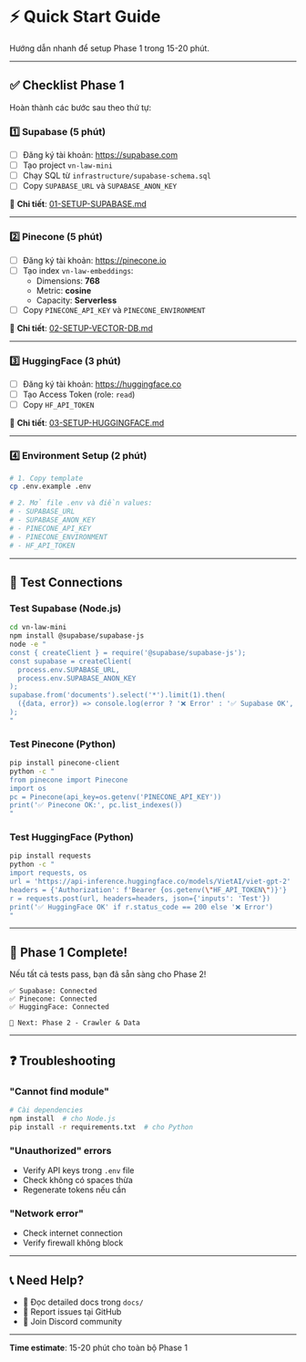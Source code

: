# ⚡ Quick Start Guide

Hướng dẫn nhanh để setup Phase 1 trong 15-20 phút.

---

## ✅ Checklist Phase 1

Hoàn thành các bước sau theo thứ tự:

### 1️⃣ Supabase (5 phút)

-   [ ] Đăng ký tài khoản: https://supabase.com
-   [ ] Tạo project `vn-law-mini`
-   [ ] Chạy SQL từ `infrastructure/supabase-schema.sql`
-   [ ] Copy `SUPABASE_URL` và `SUPABASE_ANON_KEY`

📖 **Chi tiết**: [01-SETUP-SUPABASE.md](./01-SETUP-SUPABASE.md)

---

### 2️⃣ Pinecone (5 phút)

-   [ ] Đăng ký tài khoản: https://pinecone.io
-   [ ] Tạo index `vn-law-embeddings`:
    -   Dimensions: **768**
    -   Metric: **cosine**
    -   Capacity: **Serverless**
-   [ ] Copy `PINECONE_API_KEY` và `PINECONE_ENVIRONMENT`

📖 **Chi tiết**: [02-SETUP-VECTOR-DB.md](./02-SETUP-VECTOR-DB.md)

---

### 3️⃣ HuggingFace (3 phút)

-   [ ] Đăng ký tài khoản: https://huggingface.co
-   [ ] Tạo Access Token (role: `read`)
-   [ ] Copy `HF_API_TOKEN`

📖 **Chi tiết**: [03-SETUP-HUGGINGFACE.md](./03-SETUP-HUGGINGFACE.md)

---

### 4️⃣ Environment Setup (2 phút)

```bash
# 1. Copy template
cp .env.example .env

# 2. Mở file .env và điền values:
# - SUPABASE_URL
# - SUPABASE_ANON_KEY
# - PINECONE_API_KEY
# - PINECONE_ENVIRONMENT
# - HF_API_TOKEN
```

---

## 🧪 Test Connections

### Test Supabase (Node.js)

```bash
cd vn-law-mini
npm install @supabase/supabase-js
node -e "
const { createClient } = require('@supabase/supabase-js');
const supabase = createClient(
  process.env.SUPABASE_URL,
  process.env.SUPABASE_ANON_KEY
);
supabase.from('documents').select('*').limit(1).then(
  ({data, error}) => console.log(error ? '❌ Error' : '✅ Supabase OK', data)
);
"
```

### Test Pinecone (Python)

```bash
pip install pinecone-client
python -c "
from pinecone import Pinecone
import os
pc = Pinecone(api_key=os.getenv('PINECONE_API_KEY'))
print('✅ Pinecone OK:', pc.list_indexes())
"
```

### Test HuggingFace (Python)

```bash
pip install requests
python -c "
import requests, os
url = 'https://api-inference.huggingface.co/models/VietAI/viet-gpt-2'
headers = {'Authorization': f'Bearer {os.getenv(\"HF_API_TOKEN\")}'}
r = requests.post(url, headers=headers, json={'inputs': 'Test'})
print('✅ HuggingFace OK' if r.status_code == 200 else '❌ Error')
"
```

---

## 🎉 Phase 1 Complete!

Nếu tất cả tests pass, bạn đã sẵn sàng cho Phase 2!

```
✅ Supabase: Connected
✅ Pinecone: Connected
✅ HuggingFace: Connected

🎯 Next: Phase 2 - Crawler & Data
```

---

## ❓ Troubleshooting

### "Cannot find module"

```bash
# Cài dependencies
npm install  # cho Node.js
pip install -r requirements.txt  # cho Python
```

### "Unauthorized" errors

-   Verify API keys trong `.env` file
-   Check không có spaces thừa
-   Regenerate tokens nếu cần

### "Network error"

-   Check internet connection
-   Verify firewall không block

---

## 📞 Need Help?

-   📖 Đọc detailed docs trong `docs/`
-   🐛 Report issues tại GitHub
-   💬 Join Discord community

---

**Time estimate**: 15-20 phút cho toàn bộ Phase 1
